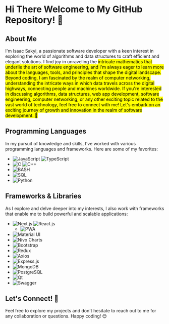 # Hi There Welcome to My GitHub Repository! 🚀

## About Me

I'm Isaac Sakyi, a passionate software developer with a keen interest in exploring the world of algorithms and data structures to craft efficient and elegant solutions. I find joy in unraveling the <mark>intricate mathematics<mark> that underlie the art of software engineering, and I'm always eager to learn more about the languages, tools, and principles that shape the digital landscape.
Beyond coding, I am fascinated by the realm of computer networking, understanding the intricate ways in which data travels across the digital highways, connecting people and machines worldwide.
If you're interested in discussing algorithms, data structures, web app development, software engineering, computer networking, or any other exciting topic related to the vast world of technology, feel free to connect with me! Let's embark on an exciting journey of growth and innovation in the realm of software development. 🌟

## Programming Languages
In my pursuit of knowledge and skills, I've worked with various programming languages and frameworks. Here are some of my favorites:

- ![JavaScript](https://img.shields.io/badge/-JavaScript-F7DF1E?logo=javascript&logoColor=black&style=for-the-badge)
 ![TypeScript](https://img.shields.io/badge/-TypeScript-007ACC?logo=typescript&logoColor=white&style=for-the-badge)
- ![C](https://img.shields.io/badge/-C-A8B9CC?logo=c&logoColor=white&style=for-the-badge)
  ![C++](https://img.shields.io/badge/-C++-00599C?logo=c%2B%2B&logoColor=white&style=for-the-badge)
- ![BASH](https://img.shields.io/badge/-BASH-black?style=flat-square&logo=gnu-bash&logoColor=white)
- ![SQL](https://img.shields.io/badge/-SQL-steelblue?style=flat-square&logo=mysql&logoColor=white)
- ![Python](https://img.shields.io/badge/-Python-3776AB?logo=python&logoColor=white&style=for-the-badge)

## Frameworks & Libraries
As I explore and delve deeper into my interests, I also work with frameworks that enable me to build powerful and scalable applications:

- ![Next.js](https://img.shields.io/badge/-Next.js-000000?logo=next.js&logoColor=white&style=for-the-badge)
  ![React.js](https://img.shields.io/badge/-React.js-61DAFB?logo=react&logoColor=black&style=for-the-badge)
  - ![PWA](https://img.shields.io/badge/-PWA-FF6F00?logo=pwa&logoColor=white&style=for-the-badge)
- ![Material UI](https://img.shields.io/badge/-Material%20UI-0081CB?logo=material-ui&logoColor=white&style=for-the-badge)
- ![Nivo Charts](https://img.shields.io/badge/-Nivo%20Charts-00CC99?logo=nivo&logoColor=white&style=for-the-badge)
- ![Bootstrap](https://img.shields.io/badge/-Bootstrap-7952B3?logo=bootstrap&logoColor=white&style=for-the-badge)
- ![Redux](https://img.shields.io/badge/-Redux-764ABC?logo=redux&logoColor=white&style=for-the-badge)
- ![Axios](https://img.shields.io/badge/-Axios-00599C?logo=axios&logoColor=white&style=for-the-badge)
- ![Express.js](https://img.shields.io/badge/-Express.js-000000?logo=express&logoColor=white&style=for-the-badge)
- ![MongoDB](https://img.shields.io/badge/-MongoDB-47A248?logo=mongodb&logoColor=white&style=for-the-badge)
- ![PostgreSQL](https://img.shields.io/badge/-PostgreSQL-4169E1?logo=postgresql&logoColor=white&style=for-the-badge)
- ![Qt](https://img.shields.io/badge/-Qt-41CD52?logo=qt&logoColor=white&style=for-the-badge)
- ![Swagger](https://img.shields.io/badge/-Swagger-85EA2D?logo=swagger&logoColor=black&style=for-the-badge)

## Let's Connect! 🤝

Feel free to explore my projects and don't hesitate to reach out to me for any collaboration or questions. Happy coding! 😊
